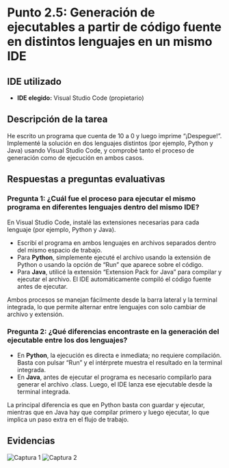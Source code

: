 # Punto 2.5: Generación de ejecutables a partir de código fuente en distintos lenguajes en un mismo IDE

## IDE utilizado
- **IDE elegido:** Visual Studio Code (propietario)

## Descripción de la tarea
He escrito un programa que cuenta de 10 a 0 y luego imprime “¡Despegue!”. Implementé la solución en dos lenguajes distintos (por ejemplo, Python y Java) usando Visual Studio Code, y comprobé tanto el proceso de generación como de ejecución en ambos casos.

## Respuestas a preguntas evaluativas

### Pregunta 1: ¿Cuál fue el proceso para ejecutar el mismo programa en diferentes lenguajes dentro del mismo IDE?
En Visual Studio Code, instalé las extensiones necesarias para cada lenguaje (por ejemplo, Python y Java). 
- Escribí el programa en ambos lenguajes en archivos separados dentro del mismo espacio de trabajo.
- Para **Python**, simplemente ejecuté el archivo usando la extensión de Python o usando la opción de “Run” que aparece sobre el código.
- Para **Java**, utilicé la extensión “Extension Pack for Java” para compilar y ejecutar el archivo. El IDE automáticamente compiló el código fuente antes de ejecutar.

Ambos procesos se manejan fácilmente desde la barra lateral y la terminal integrada, lo que permite alternar entre lenguajes con solo cambiar de archivo y extensión.

### Pregunta 2: ¿Qué diferencias encontraste en la generación del ejecutable entre los dos lenguajes?
- En **Python**, la ejecución es directa e inmediata; no requiere compilación. Basta con pulsar “Run” y el intérprete muestra el resultado en la terminal integrada.
- En **Java**, antes de ejecutar el programa es necesario compilarlo para generar el archivo .class. Luego, el IDE lanza ese ejecutable desde la terminal integrada.

La principal diferencia es que en Python basta con guardar y ejecutar, mientras que en Java hay que compilar primero y luego ejecutar, lo que implica un paso extra en el flujo de trabajo.

## Evidencias
![Captura 1](capturas/punto5_captura1.png)
![Captura 2](capturas/punto5_captura2.png)
